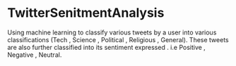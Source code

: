# TwitterSenitmentAnalysis 

Using machine learning to classify various tweets by a user into various classifications (Tech , Science , Political , Religious , General). 
These tweets are also further classified into its sentiment expressed . i.e Positive , Negative , Neutral.

